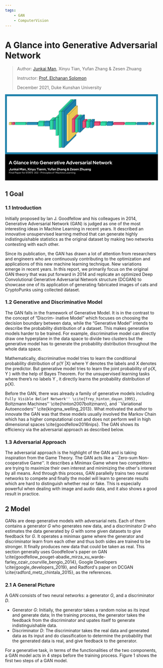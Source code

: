 ```yaml
---
tags:
    - GAN
    - ComputerVision
---
```


# A Glance into Generative Adversarial Network

<!-- ![GAN](../img/innovate/I-GAN.jpg) -->

> Author: [Junkai Man](https://keon.im), Xinyu Tian, Yufan Zhang & Zesen Zhuang
> 
> Instructor: [Prof. Elchanan Solomon](https://elchanansolomon.com/)
> 
> December 2021, Duke Kunshan University

![GAN](../img/innovate/I-GAN.jpg)

## 1 Goal

### 1.1 Introduction

Initially proposed by Ian J. Goodfellow and his colleagues in 2014, Generative Adversarial Network (GAN) is judged as one of the most interesting ideas in Machine Learning in recent years. It described an innovative unsupervised learning method that can generate highly indistinguishable statistics as the original dataset by making two networks contesting with each other.

Since its publication, the GAN has drawn a lot of attention from researchers and engineers who are continuously contributing to the optimization and applications of this new machine learning technique. New variations emerge in recent years. In this report, we primarily focus on the original GAN theory that was put forward in 2014 and replicate an optimized Deep Convolutional Generative Adversarial Network structure (DCGAN) to showcase one of its application of generating fabricated images of cats and CryptoPunks using collected dataset.

### 1.2 Generative and Discriminative Model

The GAN falls in the framework of Generative Model. It is in the contrast to the concept of “Discrim- inative Model” which focuses on choosing the decision boundary between data, while the “Generative Model” intends to describe the probability distribution of a dataset. This makes generative models harder to be trained. For example, discriminative model can directly draw one hyperplane in the data space to divide two clusters but the generative model has to generate the probability distribution throughout the whole data space.

Mathematically, discriminative model tries to learn the conditional probability distribution of p(Y |X) where Y denotes the labels and X denotes the predictor. But generative model tries to learn the joint probability of p(X, Y ) with the help of Bayes Theorem. For the unsupervised learning tasks where there’s no labels Y , it directly learns the probability distribution of p(X).

Before the GAN, there was already a family of generative models including ``Fully Visible Belief Network'' \cite{frey_hinton_dayan_1995}, ``Boltzmann Machines'' \cite{hinton2007boltzmann}, and ``Variational Autoencoders'' \cite{kingma_welling_2013}. What motivated the author to innovate the GAN was that these models usually involved the Markov Chain which has a higher computational cost and does not perform well in high dimensional spaces \cite{goodfellow2016nips}. The GAN shows its efficiency via the adversarial approach as described below.

### 1.3 Adversarial Approach

The adversarial approach is the highlight of the GAN and is taking inspiration from the Game Theory. The GAN acts like a ``Zero-sum Non-cooperative Game''. It describes a Minimax Game where two competitors are trying to maximize their own interest and minimizing the other's interest by all means. And through this process, GAN parallelly trains two neural networks to compete and finally the model will learn to generate results which are hard to distinguish whether real or fake. This is especially powerful when dealing with image and audio data, and it also shows a good result in practice.

## 2 Model

GANs are deep generative models with adversarial nets. Each of them contains a generator $G$ who generates new data, and a discriminator $D$ who estimates the data generated by $G$ with some given datasets to give feedback for $G$. It operates a minimax game where the generator and discriminator learn from each other and thus both sides are trained to be stronger. It finally produces new data that could be taken as real. This section generally uses Goodfellow's paper on GAN \cite{goodfellow_pouget-abadie_mirza_xu_warde-farley_ozair_courville_bengio_2014}, Google Developers \cite{google_developers_2019}, and Radford's paper on DCGAN \cite{radford_metz_chintala_2015}, as the references.

### 2.1 A General Picture

A GAN consists of two neural networks: a generator $G$, and a discriminator $D$.

- Generator $G$: Initially, the generator takes a random noise as its input and generate data; In the training process, the generator takes the feedback from the discriminator and upates itself to generate indistinguishable data.
- Discriminator $D$: The discriminator takes the real data and generated data as its input and do classification to determine the probability that the generated data is real, and give feedback to the generator.

For a generative task, in terms of the functionalities of the two components, a GAN model acts in 4 steps before the training process. Figure 1 shows the first two steps of a GAN model.



